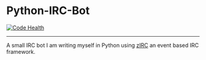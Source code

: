 # Python-IRC-Bot
[![Code Health](https://landscape.io/github/wolfy1339/Python-IRC-Bot/master/landscape.svg?style=flat)](https://landscape.io/github/wolfy1339/Python-IRC-Bot/master)
***
A small IRC bot I am writing myself in Python using [zIRC](https://github.com/itslukej/zirc) an event based IRC framework.
